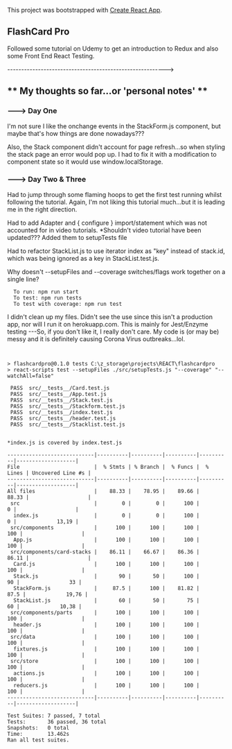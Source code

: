 This project was bootstrapped with [Create React App](https://github.com/facebook/create-react-app).

## FlashCard Pro

Followed some tutorial on Udemy to get an introduction to Redux and also some Front End React Testing.

--------------------------------------------------------->

## ** My thoughts so far...or 'personal notes' **

### ---> Day One
I'm not sure I like the onchange events in the StackForm.js component, but maybe that's how things are done nowadays???

Also, the Stack component didn't account for page refresh...so when styling the stack page an error would pop up.  I had to fix it with a modification to component state so it would use window.localStorage.


### ---> Day Two & Three

Had to jump through some flaming hoops to get the first test running whilst following the tutorial.  Again, I'm not liking this tutorial much...but it is leading me in the right direction.

Had to add Adapter and { configure } import/statement which was not accounted for in video tutorials. *Shouldn't video tutorial have been updated???  Added them to setupTests file

Had to refactor StackList.js to use iterator index as "key" instead of stack.id, which was being ignored as a key in StackList.test.js.

Why doesn't --setupFiles and --coverage switches/flags work together on a single line?
```
  To run: npm run start
  To test: npm run tests
  To test with coverage: npm run test
```


I didn't clean up my files. Didn't see the use since this isn't a production app, nor will I run it on herokuapp.com.  This is mainly for Jest/Enzyme testing ---So, if you don't like it, I really don't care.  My code is (or may be) messy and it is definitely causing Corona Virus outbreaks...lol.



```


> flashcardpro@0.1.0 tests C:\z_storage\projects\REACT\flashcardpro
> react-scripts test --setupFiles ./src/setupTests.js "--coverage" "--watchAll=false"

 PASS  src/__tests__/Card.test.js
 PASS  src/__tests__/App.test.js
 PASS  src/__tests__/Stack.test.js
 PASS  src/__tests__/Stackform.test.js
 PASS  src/__tests__/index.test.js
 PASS  src/__tests__/header.test.js
 PASS  src/__tests__/Stacklist.test.js


*index.js is covered by index.test.js

----------------------------|----------|----------|----------|----------|-------------------|
File                        |  % Stmts | % Branch |  % Funcs |  % Lines | Uncovered Line #s |
----------------------------|----------|----------|----------|----------|-------------------|
All files                   |    88.33 |    78.95 |    89.66 |    88.33 |                   |
 src                        |        0 |        0 |      100 |        0 |                   |
  index.js                  |        0 |        0 |      100 |        0 |             13,19 |
 src/components             |      100 |      100 |      100 |      100 |                   |
  App.js                    |      100 |      100 |      100 |      100 |                   |
 src/components/card-stacks |    86.11 |    66.67 |    86.36 |    86.11 |                   |
  Card.js                   |      100 |      100 |      100 |      100 |                   |
  Stack.js                  |       90 |       50 |      100 |       90 |                33 |
  StackForm.js              |     87.5 |      100 |    81.82 |     87.5 |             19,76 |
  StackList.js              |       60 |       50 |       75 |       60 |             10,38 |
 src/components/parts       |      100 |      100 |      100 |      100 |                   |
  header.js                 |      100 |      100 |      100 |      100 |                   |
 src/data                   |      100 |      100 |      100 |      100 |                   |
  fixtures.js               |      100 |      100 |      100 |      100 |                   |
 src/store                  |      100 |      100 |      100 |      100 |                   |
  actions.js                |      100 |      100 |      100 |      100 |                   |
  reducers.js               |      100 |      100 |      100 |      100 |                   |
----------------------------|----------|----------|----------|----------|-------------------|

Test Suites: 7 passed, 7 total
Tests:       36 passed, 36 total
Snapshots:   0 total
Time:        13.462s
Ran all test suites.




```




